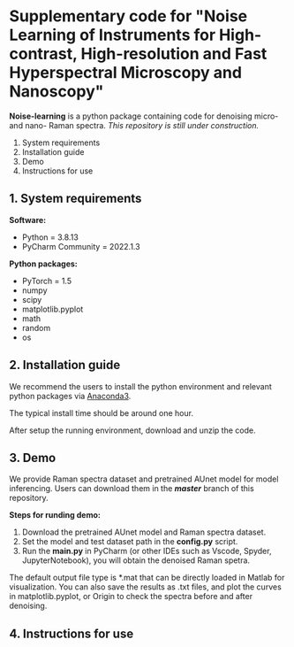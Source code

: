 # Supplementary code for "Noise Learning of Instruments for High-contrast, High-resolution and Fast Hyperspectral Microscopy and Nanoscopy"

**Noise-learning** is a python package containing code for denoising micro- and nano- Raman spectra. 
*This repository is still under construction.*
1. System requirements
2. Installation guide
3. Demo
4. Instructions for use

## 1. System requirements
**Software:**

-  Python = 3.8.13
-  PyCharm Community = 2022.1.3 

**Python packages:**
-  PyTorch = 1.5
-  numpy
-  scipy
-  matplotlib.pyplot
-  math
-  random
-  os

## 2. Installation guide
We recommend the users to install the python environment and relevant python packages via [Anaconda3](https://www.anaconda.com/download). 

The typical install time should be around one hour.

After setup the running environment, download and unzip the code.

## 3. Demo
We provide  Raman spectra dataset and pretrained AUnet model for model inferencing. Users can download them in the ***master*** branch of this repository.

**Steps for runding demo:**

1. Download the pretrained AUnet model and Raman spectra dataset.
2. Set the model and test dataset path in the **config.py** script.
3. Run the **main.py** in PyCharm (or other IDEs such as Vscode, Spyder, JupyterNotebook), you will obtain the denoised Raman spetra.

The default output file type is *.mat that can be directly loaded in Matlab for visualization. You can also save the results as .txt files, and plot the curves in matplotlib.pyplot, or Origin to check the spectra before and after denoising.

## 4. Instructions for use

